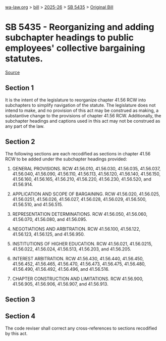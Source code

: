 [wa-law.org](/) > [bill](/bill/) > [2025-26](/bill/2025-26/) > [SB 5435](/bill/2025-26/sb/5435/) > [Original Bill](/bill/2025-26/sb/5435/1/)

# SB 5435 - Reorganizing and adding subchapter headings to public employees' collective bargaining statutes.

[Source](http://lawfilesext.leg.wa.gov/biennium/2025-26/Pdf/Bills/Senate%20Bills/5435.pdf)

## Section 1
It is the intent of the legislature to reorganize chapter 41.56 RCW into subchapters to simplify navigation of the statute. The legislature does not intend to make, and no provision of this act may be construed as making, a substantive change to the provisions of chapter 41.56 RCW. Additionally, the subchapter headings and captions used in this act may not be construed as any part of the law.

## Section 2
The following sections are each recodified as sections in chapter 41.56 RCW to be added under the subchapter headings provided:

1. GENERAL PROVISIONS. RCW 41.56.010, 41.56.030, 41.56.035, 41.56.037, 41.56.040, 41.56.090, 41.56.110, 41.56.113, 41.56.120, 41.56.140, 41.56.150, 41.56.160, 41.56.165, 41.56.210, 41.56.220, 41.56.230, 41.56.520, and 41.56.914.

2. APPLICATION AND SCOPE OF BARGAINING. RCW 41.56.020, 41.56.025, 41.56.0251, 41.56.026, 41.56.027, 41.56.028, 41.56.029, 41.56.500, 41.56.510, and 41.56.515.

3. REPRESENTATION DETERMINATIONS. RCW 41.56.050, 41.56.060, 41.56.070, 41.56.080, and 41.56.095.

4. NEGOTIATIONS AND ARBITRATION. RCW 41.56.100, 41.56.122, 41.56.123, 41.56.125, and 41.56.950.

5. INSTITUTIONS OF HIGHER EDUCATION. RCW 41.56.021, 41.56.0215, 41.56.022, 41.56.024, 41.56.513, 41.56.203, and 41.56.205.

6. INTEREST ARBITRATION. RCW 41.56.430, 41.56.440, 41.56.450, 41.56.452, 41.56.465, 41.56.470, 41.56.473, 41.56.475, 41.56.480, 41.56.490, 41.56.492, 41.56.496, and 41.56.516.

7. CHAPTER CONSTRUCTION AND LIMITATIONS. RCW 41.56.900, 41.56.905, 41.56.906, 41.56.907, and 41.56.913.

## Section 3
## Section 4
The code reviser shall correct any cross-references to sections recodified by this act.
